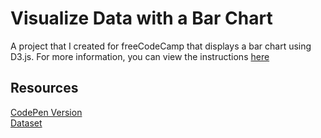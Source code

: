 # Visualize Data with a Bar Chart

A project that I created for freeCodeCamp that displays a bar chart using D3.js. For more information, you can view the instructions [here](https://www.freecodecamp.org/learn/data-visualization/data-visualization-projects/visualize-data-with-a-bar-chart)

## Resources

[CodePen Version](https://codepen.io/lchap701/full/mdWGOPR)<br>
[Dataset](https://raw.githubusercontent.com/freeCodeCamp/ProjectReferenceData/master/GDP-data.json)
